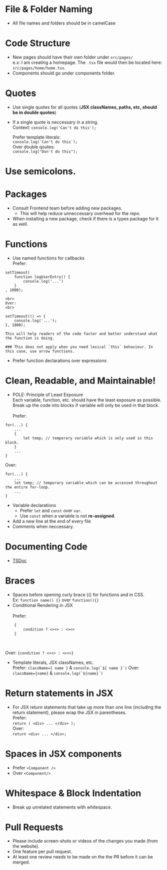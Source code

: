 # File & Folder Naming
- All file names and folders should be in camelCase

# Code Structure
- New pages should have their own folder under `src/pages/` <br>
    e.x: I am creating a homepage. The `.tsx` file would then be located here: `src/pages/home/home.tsx`.
- Components should go under components folder.

# Quotes
- Use single quotes for all quotes (**JSX classNames, paths, etc, should be in double quotes**)
- If a single quote is neccessary in a string. <br>
    Context: 
        ```console.log('Can't do this');```

    Prefer template literals: 
    <br>
        ```console.log(`Can't do this`);```
    <br>
    Over double qoutes: 
    <br>
        `console.log("Don't do this");`

# Use semicolons.

# Packages
- Consult Frontend team before adding new packages.
    - This will help reduce unneccessary overhead for the repo.
- When installing a new package, check if there is a types package for it as well.

# Functions
- Use named functions for callbacks
    <br>
    Prefer: 
    <br>
```
setTimeout(
    function logUserEntry() { 
        console.log('...')
    }
, 1000);
```
    <br>
    Over:
    <br>
```
setTimeout(() => {
    console.log('...');
}, 1000);
```

    This will help readers of the code faster and better understand what the function is doing.

    ### This does not apply when you need lexical `this` behaviour. In this case, use arrow functions.
- Prefer function declarations over expressions

# Clean, Readable, and Maintainable!
- POLE: Principle of Least Exposure
    <br>
    Each variable, function, etc. should have the least exposure as possible. Break up the code into blocks if variable will only be used in that block.
    <br><br>
    Prefer: 
    <br>
```
for(...) {
    ...
    {
        let temp; // temporary variable which is only used in this block.
    }
    ...
}
```
Over:
<br>
```
for(...) {
    ...
    let temp; // temporary variable which can be accessed throughout the entire for-loop.
    ...
}
```
- Variable declarations
    - Prefer `let` and `const` over `var`.
    - Use `const` when a variable is not **re-assigned**.
- Add a new line at the end of every file
- Comments when neccessary.

# Documenting Code
- <a href="https://tsdoc.org/">TSDoc</a>

# Braces
- Spaces before opening curly brace ({) for functions and in CSS. <br>
    Ex: `function name() {}` over `function(){}`
- Conditional Rendering in JSX 
    <br>
    <br>
    Prefer:
    <br>
```
    {
        condition ? <><> : <><>
    }
```
<br>

Over: ```{condition ? <><> : <><>}```

- Template literals, JSX classNames, etc. <br>
    Prefer: `className={ name }` & ```console.log(`${ name }`)```
    Over: `className={name}` & ```console.log(`${name}`)```

# Return statements in JSX
- For JSX return statements that take up more than one line (including the return statement), please wrap the JSX in parentheses. <br>
    Prefer: 
    <br>
        ```
        return (
            <div>
                ...
            </div>
        );
        ```
    <br>
    Over: 
    <br>
        ```
        return <div>
            ...
        </div>;
        ```

# Spaces in JSX components
- Prefer `<Component />` <br>
- Over `<Component/>`

# Whitespace & Block Indentation
- Break up unrelated statements with whitespace.

# Pull Requests
- Please include screen-shots or videos of the changes you made (from the website).
- One feature per pull request.
- At least one review needs to be made on the the PR before it can be merged.
